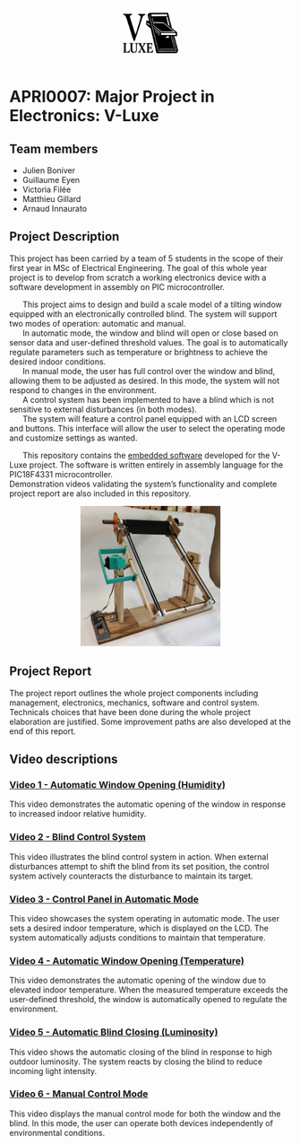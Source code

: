 <div align="center">
<img src="/Images/logo_png.png" width="100" height="100">
</div>

# APRI0007: Major Project in Electronics: V-Luxe
## Team members
* Julien Boniver
* Guillaume Eyen
* Victoria Filée
* Matthieu Gillard
* Arnaud Innaurato

## Project Description
  This project has been carried by a team of 5 students in the scope of their first year in MSc of Electrical Engineering. The goal of this whole year project is to develop from scratch a working electronics device with a software development in assembly on PIC microcontroller.  
  
&nbsp;&nbsp;&nbsp;&nbsp;&nbsp;&nbsp;This project aims to design and build a scale model of a tilting window equipped with an electronically controlled blind. The system will support two modes of operation: automatic and manual.  
&nbsp;&nbsp;&nbsp;&nbsp;&nbsp;&nbsp;In automatic mode, the window and blind will open or close based on sensor data and user-defined threshold values. The goal is to automatically regulate parameters such as temperature or brightness to achieve the desired indoor conditions.  
&nbsp;&nbsp;&nbsp;&nbsp;&nbsp;&nbsp;In manual mode, the user has full control over the window and blind, allowing them to be adjusted as desired. In this mode, the system will not respond to changes in the environment.  
&nbsp;&nbsp;&nbsp;&nbsp;&nbsp;&nbsp;A control system has been implemented to have a blind which is not sensitive to external disturbances (in both modes).  
&nbsp;&nbsp;&nbsp;&nbsp;&nbsp;&nbsp;The system will feature a control panel equipped with an LCD screen and buttons. This interface will allow the user to select the operating mode and customize settings as wanted.  

&nbsp;&nbsp;&nbsp;&nbsp;&nbsp;&nbsp;This repository contains the [embedded software](https://github.com/Arnaudinnau/APRI0007_VLuxe/blob/main/V_Luxe_Code.asm) developed for the V-Luxe project. The software is written entirely in assembly language for the PIC18F4331 microcontroller.   
Demonstration videos validating the system’s functionality and complete project report are also included in this repository.  

<div align="center">
  <img src="/Images/final_structure.jpg" width="250" height="250">
</div>

## Project Report
The project report outlines the whole project components including management, electronics, mechanics, software and control system. Technicals choices that have been done during the whole project elaboration are justified. Some improvement paths are also developed at the end of this report.

## Video descriptions
### [Video 1 - Automatic Window Opening (Humidity)](https://github.com/Arnaudinnau/APRI0007_VLuxe/blob/main/Videos/1.mp4)
This video demonstrates the automatic opening of the window in response to increased indoor relative humidity.

### [Video 2 - Blind Control System](https://github.com/Arnaudinnau/APRI0007_VLuxe/blob/main/Videos/2.mp4)
This video illustrates the blind control system in action. When external disturbances attempt to shift the blind from its set position, the control system actively counteracts the disturbance to maintain its target.

### [Video 3 - Control Panel in Automatic Mode](https://github.com/Arnaudinnau/APRI0007_VLuxe/blob/main/Videos/3.mp4)
This video showcases the system operating in automatic mode. The user sets a desired indoor temperature, which is displayed on the LCD. The system automatically adjusts conditions to maintain that temperature.

### [Video 4 - Automatic Window Opening (Temperature)](https://github.com/Arnaudinnau/APRI0007_VLuxe/blob/main/Videos/4.mp4)
This video demonstrates the automatic opening of the window due to elevated indoor temperature. When the measured temperature exceeds the user-defined threshold, the window is automatically opened to regulate the environment.

### [Video 5 - Automatic Blind Closing (Luminosity)](https://github.com/Arnaudinnau/APRI0007_VLuxe/blob/main/Videos/5.mp4)
This video shows the automatic closing of the blind in response to high outdoor luminosity. The system reacts by closing the blind to reduce incoming light intensity.

### [Video 6 - Manual Control Mode](https://github.com/Arnaudinnau/APRI0007_VLuxe/blob/main/Videos/6.mp4)
This video displays the manual control mode for both the window and the blind. In this mode, the user can operate both devices independently of environmental conditions.

